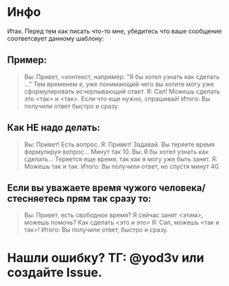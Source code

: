 # Инфо
Итак. Перед тем как писать что-то мне, убедитесь что ваше сообщение соответсвует данному шаблону:
## Пример:
> Вы: Привет, <контекст, например: "Я бы хотел узнать как сделать ..."
 Тем временем я, уже понимающий чего вы хотите могу уже сформулировать исчерпывающий ответ.
> Я: Сап! Можешь сделать это <так> и <так>. Если что еще нужно, спрашивай!
Итого: Вы получили ответ быстро и сразу.

## Как НЕ надо делать:
> Вы: Привет! Есть вопрос.
> Я: Привет! Задавай.
 Вы теряете время формулируя вопрос... Минут так 10.
> Вы: Я бы хотел узнать как сделать...
 Теряется еще время, так как я могу уже быть занят.
> Я: Можешь так и так.
Итого: Вы получили ответ, но спустя минут 40.

## Если вы уважаете время чужого человека/стесняетесь прям так сразу то:
> Вы: Привет, есть свободное время? Я сейчас занят <этим>, можешь помочь? Как сделать <это и это>
> Я: Сап, можешь <так и так>!
Итого: Вы получили ответ, быстро и сразу.















# Нашли ошибку? ТГ: @yod3v или создайте Issue.
